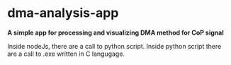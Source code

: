 # dma-analysis-app

**A simple app for processing and visualizing DMA method for CoP signal**

Inside nodeJs, there are a call to python script. Inside python script there are a call to .exe written in C langugage.